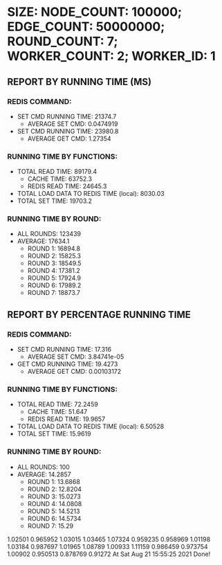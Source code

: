 
# SIZE: NODE_COUNT: 100000; EDGE_COUNT: 50000000; ROUND_COUNT: 7; WORKER_COUNT: 2; WORKER_ID: 1

## REPORT BY RUNNING TIME (MS)

 ### REDIS COMMAND:

  + SET CMD RUNNING TIME: 21374.7
    + AVERAGE SET CMD: 0.0474919
  + SET CMD RUNNING TIME: 23980.8
    + AVERAGE GET CMD: 1.27354

 ### RUNNING TIME BY FUNCTIONS:

  + TOTAL READ TIME: 89179.4
    + CACHE TIME: 63752.3
    + REDIS READ TIME: 24645.3
  + TOTAL LOAD DATA TO REDIS TIME (local): 8030.03
  + TOTAL SET TIME: 19703.2

 ### RUNNING TIME BY ROUND:

  + ALL ROUNDS: 123439
  + AVERAGE: 17634.1
     + ROUND 1: 16894.8
     + ROUND 2: 15825.3
     + ROUND 3: 18549.5
     + ROUND 4: 17381.2
     + ROUND 5: 17924.9
     + ROUND 6: 17989.2
     + ROUND 7: 18873.7

## REPORT BY PERCENTAGE RUNNING TIME

 ### REDIS COMMAND:

  + SET CMD RUNNING TIME: 17.316
    + AVERAGE SET CMD: 3.84741e-05
  + GET CMD RUNNING TIME: 19.4273
    + AVERAGE GET CMD: 0.00103172

 ### RUNNING TIME BY FUNCTIONS:

  + TOTAL READ TIME: 72.2459
    + CACHE TIME: 51.647
    + REDIS READ TIME: 19.9657
  + TOTAL LOAD DATA TO REDIS TIME (local): 6.50528
  + TOTAL SET TIME: 15.9619

 ### RUNNING TIME BY ROUND:

  + ALL ROUNDS: 100
  + AVERAGE: 14.2857
     + ROUND 1: 13.6868
     + ROUND 2: 12.8204
     + ROUND 3: 15.0273
     + ROUND 4: 14.0808
     + ROUND 5: 14.5213
     + ROUND 6: 14.5734
     + ROUND 7: 15.29

1.02501 0.965952 1.03015 1.03465 1.07324 0.959235 0.958969 1.01198 1.03184 0.987697 1.01965 1.08789 1.00933 1.11159 0.986459 0.973754 1.00902 0.950513 0.878769 0.91272 At Sat Aug 21 15:55:25 2021
    Done!
